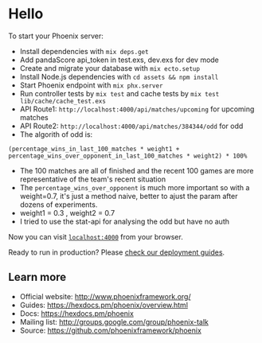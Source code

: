 # Hello

To start your Phoenix server:

  * Install dependencies with `mix deps.get`
  * Add pandaScore api_token in test.exs, dev.exs for dev mode
  * Create and migrate your database with `mix ecto.setup`
  * Install Node.js dependencies with `cd assets && npm install`
  * Start Phoenix endpoint with `mix phx.server`
  * Run controller tests by `mix test` and cache tests by `mix test lib/cache/cache_test.exs`
  * API Route1: `http://localhost:4000/api/matches/upcoming` for upcoming matches
  * API Route2: `http://localhost:4000/api/matches/384344/odd` for odd 
  * The algorith of odd is: 
  
  ```(percentage_wins_in_last_100_matches * weight1 + percentage_wins_over_opponent_in_last_100_matches * weight2) * 100%```
  * The 100 matches are all of finished and the recent 100 games are more representative of the team's recent situation
  * The `percentage_wins_over_opponent` is much more important so with a weight=0.7, it's just a method naive, better to ajust the param after dozens of experiments.
  * weight1 = 0.3 , weight2 = 0.7
  * I tried to use the stat-api for analysing the odd but have no auth

Now you can visit [`localhost:4000`](http://localhost:4000) from your browser.

Ready to run in production? Please [check our deployment guides](https://hexdocs.pm/phoenix/deployment.html).

## Learn more

  * Official website: http://www.phoenixframework.org/
  * Guides: https://hexdocs.pm/phoenix/overview.html
  * Docs: https://hexdocs.pm/phoenix
  * Mailing list: http://groups.google.com/group/phoenix-talk
  * Source: https://github.com/phoenixframework/phoenix
